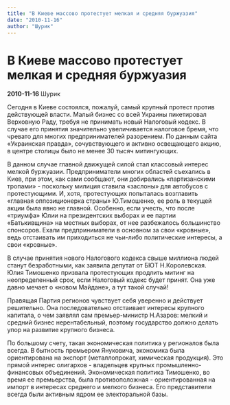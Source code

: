 ```yaml
---
title: "В Киеве массово протестует мелкая и средняя буржуазия"
date: "2010-11-16"
author: "Шурик"
---
```


# В Киеве массово протестует мелкая и средняя буржуазия

**2010-11-16** Шурик

Сегодня в Киеве состоялся, пожалуй, самый крупный протест против действующей власти. Малый бизнес со всей Украины пикетировал Верховную Раду, требуя не принимать новый Налоговый кодекс. В случае его принятия значительно увеличивается налоговое бремя, что чревато для многих предпринимателей разорением. По данным сайта «Украинская правда», сочувствующего и активно освещающего акцию, в центре столицы было не менее 30 тысяч митингующих.

В данном случае главной движущей силой стал классовый интерес мелкой буржуазии. Предприниматели многих областей съехались в Киев, при этом, как сами сообщают, они добирались «партизанскими тропами» - поскольку милиция ставила «заслоны» для автобусов с протестующими. И, хотя, протестующих попыталась возглавить «главная оппозиционерка страны» Ю.Тимошенко, ее роль в текущей акции была явно не главной. Особенно, если учесть, что после «триумфа» Юлии на президентских выборах и ее партии «Батькивщина» на местных выборах, от нее разбежалось большинство спонсоров. Ехали предприниматели в основном за свои «кровные», ведь отстаивать им приходиться не чьи-либо политические интересы, а свои «кровные».

В случае принятия нового Налогового кодекса свыше миллиона людей станут безработными, как заявила депутат от БЮТ Н.Королевская. Юлия Тимошенко призвала протестующих продлить митинг на неопределенный срок, если Налоговый кодекс будет принят. Она уже давно мечает о «новом Майдане», а тут такой случай!

Правящая Партия регионов чувствует себя уверенно и действует решительно. Она последовательно отстаивает интересы крупного капитала, о чем заявлял сам премьер-министр Н.Азаров: мелкий и средний бизнес нерентабельный, поэтому государство должно делать упор на развитие крупного бизнеса.

По большому счету, такая экономическая политика у регионалов была всегда. В бытность премьером Януковича, экономика была ориентирована на экспорт (металлопрокат, химическая продукция). Это прямой интерес олигархов - владельцев крупных промышленно-финансовых объединений. Экономическая политика Тимошенко, во время ее премьерства, была противоположная - ориентированная на импорт в интересах среднего и мелкого бизнеса. Его представители всегда были активным ядром ее электоральной базы.